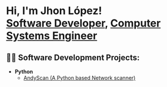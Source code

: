 <h1>Hi, I'm Jhon López! <br/><a href="https://github.com/Jhon-Lvpoz">Software Developer</a>, <a href="https://www.linkedin.com/in/jhon-lvpoz-ab0729174/">Computer Systems Engineer</a></h1>

<h2>👨‍💻 Software Development Projects:</h2>


- <b>Python</b>
  - [AndyScan (A Python based Network scanner)](https://github.com/Jhon-Lvpoz/AndyScan)




<!--
**joshmadakor1/joshmadakor1** is a ✨ _special_ ✨ repository because its `README.md` (this file) appears on your GitHub profile.

Here are some ideas to get you started:

- 🔭 I’m currently working on ...
- 🌱 I’m currently learning ...
- 👯 I’m looking to collaborate on ...
- 🤔 I’m looking for help with ...
- 💬 Ask me about ...
- 📫 How to reach me: ...
- 😄 Pronouns: ...
- ⚡ Fun fact: ...
-->
